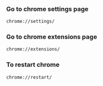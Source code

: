 ### Go to chrome settings page
```bash
chrome://settings/
```
### Go to chrome extensions page
```bash
chrome://extensions/
```

### To restart chrome
```bash
chrome://restart/
```